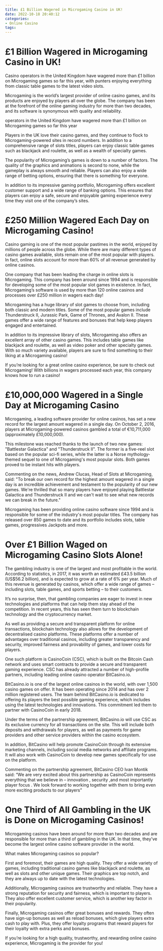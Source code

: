 ```yaml
---
title: £1 Billion Wagered in Microgaming Casino in UK!
date: 2022-10-18 20:40:12
categories:
- Online Casino
tags:
---
```



#  £1 Billion Wagered in Microgaming Casino in UK!

Casino operators in the United Kingdom have wagered more than £1 billion on Microgaming games so far this year, with punters enjoying everything from classic table games to the latest video slots.

Microgaming is the world’s largest provider of online casino games, and its products are enjoyed by players all over the globe. The company has been at the forefront of the online gaming industry for more than two decades, and its software is synonymous with quality and reliability.

 operators in the United Kingdom have wagered more than £1 billion on Microgaming games so far this year

Players in the UK love their casino games, and they continue to flock to Microgaming-powered sites in record numbers. In addition to a comprehensive range of slots titles, players can enjoy classic table games such as blackjack and roulette, as well as a wealth of specialty games.

The popularity of Microgaming’s games is down to a number of factors. The quality of the graphics and animations is second to none, while the gameplay is always smooth and reliable. Players can also enjoy a wide range of betting options, ensuring that there is something for everyone.

In addition to its impressive gaming portfolio, Microgaming offers excellent customer support and a wide range of banking options. This ensures that players can enjoy a safe, secure and enjoyable gaming experience every time they visit one of the company’s sites.

#  £250 Million Wagered Each Day on Microgaming Casino!

Casino gaming is one of the most popular pastimes in the world, enjoyed by millions of people across the globe. While there are many different types of casino games available, slots remain one of the most popular with players. In fact, online slots account for more than 60% of all revenue generated by online casinos.

One company that has been leading the charge in online slots is Microgaming. This company has been around since 1994 and is responsible for developing some of the most popular slot games in existence. In fact, Microgaming’s software is used by more than 120 online casinos and processes over £250 million in wagers each day!

Microgaming has a huge library of slot games to choose from, including both classic and modern titles. Some of the most popular games include Thunderstruck II, Jurassic Park, Game of Thrones, and Avalon II. These games offer a wide range of features and bonuses that help keep players engaged and entertained.

In addition to its impressive library of slots, Microgaming also offers an excellent array of other casino games. This includes table games like blackjack and roulette, as well as video poker and other specialty games. With so much variety available, players are sure to find something to their liking at a Microgaming casino!

If you’re looking for a great online casino experience, be sure to check out Microgaming! With billions in wagers processed each year, this company knows how to run a casino!

#  £10,000,000 Wagered in a Single Day at Microgaming Casino

Microgaming, a leading software provider for online casinos, has set a new record for the largest amount wagered in a single day. On October 2, 2016, players at Microgaming-powered casinos gambled a total of €10,711,000 (approximately £10,000,000).

This milestone was reached thanks to the launch of two new games: "Battlestar Galactica" and "Thunderstruck II". The former is a five-reel slot based on the popular sci-fi series, while the latter is a Norse mythology-themed sequel to one of Microgaming's most popular slots. Both games proved to be instant hits with players.

Commenting on the news, Andrew Clucas, Head of Slots at Microgaming, said: "To break our own record for the highest amount wagered in a single day is an incredible achievement and testament to the popularity of our new games. We're thrilled that so many players have enjoyed playing Battlestar Galactica and Thunderstruck II and we can't wait to see what new records we can break in the future."

Microgaming has been providing online casino software since 1994 and is responsible for some of the industry's most popular titles. The company has released over 850 games to date and its portfolio includes slots, table games, progressives Jackpots and more.

#  Over £1 Billion Waged on Microgaming Casino Slots Alone!

The gambling industry is one of the largest and most profitable in the world. According to statistics, in 2017, it was worth an estimated £43.5 billion (US$56.2 billion), and is expected to grow at a rate of 6% per year. Much of this revenue is generated by casinos, which offer a wide range of games – including slots, table games, and sports betting – to their customers.

It’s no surprise, then, that gambling companies are eager to invest in new technologies and platforms that can help them stay ahead of the competition. In recent years, this has seen them turn to blockchain technology and the cryptocurrency market.

As well as providing a secure and transparent platform for online transactions, blockchain technology also allows for the development of decentralised casino platforms. These platforms offer a number of advantages over traditional casinos, including greater transparency and security, improved fairness and provability of games, and lower costs for players.

One such platform is CasinoCoin (CSC), which is built on the Bitcoin Cash network and uses smart contracts to provide a secure and transparent gaming experience. CSC has already attracted a number of high-profile partners, including leading online casino operator BitCasino.io.

BitCasino.io is one of the largest online casinos in the world, with over 1,500 casino games on offer. It has been operating since 2014 and has over 2 million registered users. The team behind BitCasino.io is dedicated to offering its players the best possible gaming experience, which includes using the latest technologies and innovations. This commitment led them to partner with CasinoCoin in early 2018.

Under the terms of the partnership agreement, BitCasino.io will use CSC as its exclusive currency for all transactions on the site. This will include both deposits and withdrawals for players, as well as payments for game providers and other service providers within the casino ecosystem.

In addition, BitCasino will help promote CasinoCoin through its extensive marketing channels, including social media networks and affiliate programs. It will also work with CasinoCoin to develop new games specifically for use on the platform.

Commenting on the partnership agreement, BitCasino CEO Ivan Montik said: “We are very excited about this partnership as CasinoCoin represents everything that we believe in – innovation , security ,and most importantly player focus . We look forward to working together with them to bring even more exciting products to our players”

#  One Third of All Gambling in the UK is Done on Microgaming Casinos!

Microgaming casinos have been around for more than two decades and are responsible for more than a third of gambling in the UK. In that time, they’ve become the largest online casino software provider in the world.

What makes Microgaming casinos so popular?

First and foremost, their games are high quality. They offer a wide variety of games, including traditional casino games like blackjack and roulette, as well as slots and other unique games. Their graphics are top notch, and they are always up to date with the latest technologies.

Additionally, Microgaming casinos are trustworthy and reliable. They have a strong reputation for security and fairness, which is important to players. They also offer excellent customer service, which is another key factor in their popularity.

Finally, Microgaming casinos offer great bonuses and rewards. They often have sign-up bonuses as well as reload bonuses, which give players extra cash to play with. Plus, they offer loyalty programs that reward players for their loyalty with extra perks and bonuses.

If you’re looking for a high quality, trustworthy, and rewarding online casino experience, Microgaming is the provider for you!